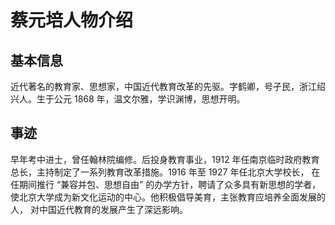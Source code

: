 # 蔡元培人物介绍
## 基本信息
近代著名的教育家、思想家，中国近代教育改革的先驱。字鹤卿，号孑民，浙江绍兴人。生于公元 1868 年，温文尔雅，学识渊博，思想开明。
## 事迹
早年考中进士，曾任翰林院编修。后投身教育事业，1912 年任南京临时政府教育总长，主持制定了一系列教育改革措施。1916 年至 1927 年任北京大学校长，
在任期间推行 “兼容并包、思想自由” 的办学方针，聘请了众多具有新思想的学者，使北京大学成为新文化运动的中心。他积极倡导美育，主张教育应培养全面发展的人，
对中国近代教育的发展产生了深远影响。